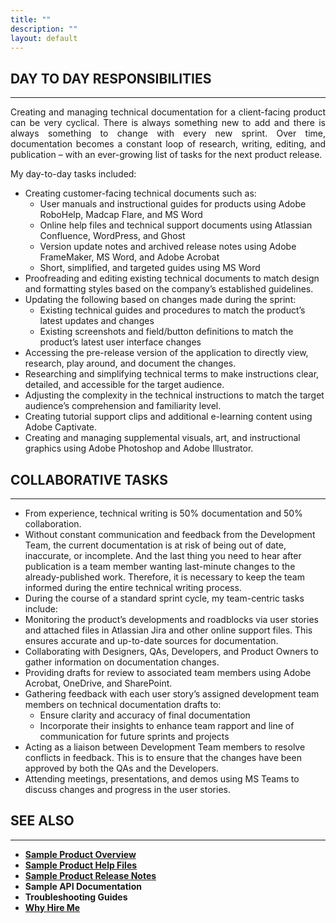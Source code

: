 ```yaml
---
title: ""
description: ""
layout: default
---
```


## **DAY TO DAY RESPONSIBILITIES**
---
<p style="text-align: justify;">
Creating and managing technical documentation for a client-facing product can be very cyclical. There is always something new to add and there is always something to change with every new sprint. Over time, documentation becomes a constant loop of research, writing, editing, and publication – with an ever-growing list of tasks for the next product release. 
</p>

My day-to-day tasks included:

- Creating customer-facing technical documents such as:
  + User manuals and instructional guides for products using Adobe RoboHelp, Madcap Flare, and MS Word
  + Online help files and technical support documents using Atlassian Confluence, WordPress, and Ghost
  + Version update notes and archived release notes using Adobe FrameMaker, MS Word, and Adobe Acrobat
  + Short, simplified, and targeted guides using MS Word
- Proofreading and editing existing technical documents to match design and formatting styles based on the company’s established guidelines.
- Updating the following based on changes made during the sprint:
  + Existing technical guides and procedures to match the product’s latest updates and changes
  + Existing screenshots and field/button definitions to match the product’s latest user interface changes
- Accessing the pre-release version of the application to directly view, research, play around, and document the changes.
- Researching and simplifying technical terms to make instructions clear, detailed, and accessible for the target audience.
- Adjusting the complexity in the technical instructions to match the target audience’s comprehension and familiarity level.
- Creating tutorial support clips and additional e-learning content using Adobe Captivate.
- Creating and managing supplemental visuals, art, and instructional graphics using Adobe Photoshop and Adobe Illustrator.

## **COLLABORATIVE TASKS**
---
- From experience, technical writing is 50% documentation and 50% collaboration. 
- Without constant communication and feedback from the Development Team, the current documentation is at risk of being out of date, inaccurate, or incomplete. And the last thing you need to hear after publication is a team member wanting last-minute changes to the already-published work. Therefore, it is necessary to keep the team informed during the entire technical writing process.
- During the course of a standard sprint cycle, my team-centric tasks include:
- Monitoring the product’s developments and roadblocks via user stories and attached files in Atlassian Jira and other online support files. This ensures accurate and up-to-date sources for documentation.
- Collaborating with Designers, QAs, Developers, and Product Owners to gather information on documentation changes.
- Providing drafts for review to associated team members using Adobe Acrobat, OneDrive, and SharePoint.
- Gathering feedback with each user story’s assigned development team members on technical documentation drafts to:
  + Ensure clarity and accuracy of final documentation
  + Incorporate their insights to enhance team rapport and line of communication for future sprints and projects
- Acting as a liaison between Development Team members to resolve conflicts in feedback. This is to ensure that the changes have been approved by both the QAs and the Developers. 
- Attending meetings, presentations, and demos using MS Teams to discuss changes and progress in the user stories.

## **SEE ALSO**
---

- [**Sample Product Overview**](https://hiredale.github.io/daleydose/)
- [**Sample Product Help Files**](https://hiredale.github.io/daleydose/help-files)
- [**Sample Product Release Notes**](https://hiredale.github.io/daleydose/release-notes-v1.4)
- **Sample API Documentation**
- **Troubleshooting Guides**
- [**Why Hire Me**](/why-hire-me)
